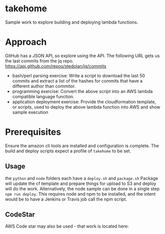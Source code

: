 # takehome
Sample work to explore building and deploying lambda functions.

# Approach
GitHub has a JSON API, so explore using the API. The following URL gets us the last commits from the jq
repo.
https://api.github.com/repos/stedolan/jq/commits

* bash/perl parsing exercise:
Write a script to download the last 50 commits and extract a list of the hashes for commits that
have a different author than commitor.
* programming exercise:
Convert the above script into an AWS lambda compatible language function.
* application deployment exercise:
Provide the cloudformation template, or scripts, used to deploy the above lambda function into
AWS and show sample execution

# Prerequisites
Ensure the amazon cli tools are installed and configuration is complete. The build and deploy scripts expect a profile of `takehome` to be set.

## Usage
the `python` and `node` folders each have a `deploy.sh` and `package.sh` Package will update the cf template and prepare things for upload to S3 and deploy will do the work.
Alternatively, the node sample can be done in a single step `npm run deploy`. This requires node and npm to be installed, and the intent would be to have a Jenkins or Travis job call the npm script.

## CodeStar
AWS Code star may also be used - that work is located here:
